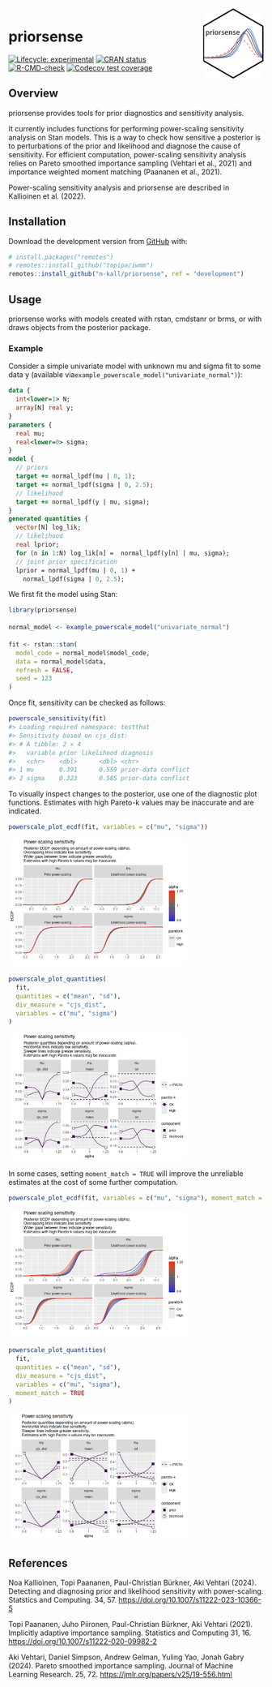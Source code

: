 
<!-- README.md is generated from README.Rmd. Please edit that file -->

<img src='man/figures/logo.png' align="right" height="139" />

# priorsense

<!-- badges: start -->

[![Lifecycle:
experimental](https://img.shields.io/badge/lifecycle-experimental-orange.svg)](https://www.tidyverse.org/lifecycle/#experimental)
[![CRAN
status](https://www.r-pkg.org/badges/version/priorsense)](https://CRAN.R-project.org/package=priorsense)
[![R-CMD-check](https://github.com/n-kall/priorsense/workflows/R-CMD-check/badge.svg)](https://github.com/n-kall/priorsense/actions)
[![Codecov test
coverage](https://codecov.io/gh/n-kall/priorsense/branch/master/graph/badge.svg)](https://app.codecov.io/gh/n-kall/priorsense?branch=master)
<!-- badges: end -->

## Overview

priorsense provides tools for prior diagnostics and sensitivity
analysis.

It currently includes functions for performing power-scaling sensitivity
analysis on Stan models. This is a way to check how sensitive a
posterior is to perturbations of the prior and likelihood and diagnose
the cause of sensitivity. For efficient computation, power-scaling
sensitivity analysis relies on Pareto smoothed importance sampling
(Vehtari et al., 2021) and importance weighted moment matching (Paananen
et al., 2021).

Power-scaling sensitivity analysis and priorsense are described in
Kallioinen et al. (2022).

## Installation

Download the development version from [GitHub](https://github.com/)
with:

``` r
# install.packages("remotes")
# remotes::install_github("topipa/iwmm")
remotes::install_github("n-kall/priorsense", ref = "development")
```

## Usage

priorsense works with models created with rstan, cmdstanr or brms, or
with draws objects from the posterior package.

### Example

Consider a simple univariate model with unknown mu and sigma fit to some
data y (available via`example_powerscale_model("univariate_normal")`):

``` stan
data {
  int<lower=1> N;
  array[N] real y;
}
parameters {
  real mu;
  real<lower=0> sigma;
}
model {
  // priors
  target += normal_lpdf(mu | 0, 1);
  target += normal_lpdf(sigma | 0, 2.5);
  // likelihood
  target += normal_lpdf(y | mu, sigma);
}
generated quantities {
  vector[N] log_lik;
  // likelihood
  real lprior;
  for (n in 1:N) log_lik[n] =  normal_lpdf(y[n] | mu, sigma);
  // joint prior specification
  lprior = normal_lpdf(mu | 0, 1) +
    normal_lpdf(sigma | 0, 2.5);
```

We first fit the model using Stan:

``` r
library(priorsense)

normal_model <- example_powerscale_model("univariate_normal")

fit <- rstan::stan(
  model_code = normal_model$model_code,
  data = normal_model$data,
  refresh = FALSE,
  seed = 123
)
```

Once fit, sensitivity can be checked as follows:

``` r
powerscale_sensitivity(fit)
#> Loading required namespace: testthat
#> Sensitivity based on cjs_dist:
#> # A tibble: 2 × 4
#>   variable prior likelihood diagnosis          
#>   <chr>    <dbl>      <dbl> <chr>              
#> 1 mu       0.391      0.559 prior-data conflict
#> 2 sigma    0.323      0.585 prior-data conflict
```

To visually inspect changes to the posterior, use one of the diagnostic
plot functions. Estimates with high Pareto-k values may be inaccurate
and are indicated.

``` r
powerscale_plot_ecdf(fit, variables = c("mu", "sigma"))
```

<img src="man/figures/README-ecdf_plot-1.png" width="70%" height="70%" />

``` r
powerscale_plot_quantities(
  fit,
  quantities = c("mean", "sd"),
  div_measure = "cjs_dist",
  variables = c("mu", "sigma")
)
```

<img src="man/figures/README-quants_plot-1.png" width="70%" height="70%" />

In some cases, setting `moment_match = TRUE` will improve the unreliable
estimates at the cost of some further computation.

``` r
powerscale_plot_ecdf(fit, variables = c("mu", "sigma"), moment_match = TRUE)
```

<img src="man/figures/README-ecdf_plot_mm-1.png" width="70%" height="70%" />

``` r
powerscale_plot_quantities(
  fit,
  quantities = c("mean", "sd"),
  div_measure = "cjs_dist",
  variables = c("mu", "sigma"),
  moment_match = TRUE
)
```

<img src="man/figures/README-quants_plot_mm-1.png" width="70%" height="70%" />

## References

Noa Kallioinen, Topi Paananen, Paul-Christian Bürkner, Aki Vehtari
(2024). Detecting and diagnosing prior and likelihood sensitivity with
power-scaling. Statstics and Computing. 34, 57.
<https://doi.org/10.1007/s11222-023-10366-5>

Topi Paananen, Juho Piironen, Paul-Christian Bürkner, Aki Vehtari
(2021). Implicitly adaptive importance sampling. Statistics and
Computing 31, 16. <https://doi.org/10.1007/s11222-020-09982-2>

Aki Vehtari, Daniel Simpson, Andrew Gelman, Yuling Yao, Jonah Gabry
(2024). Pareto smoothed importance sampling. Journal of Machine Learning
Research. 25, 72. <https://jmlr.org/papers/v25/19-556.html>

